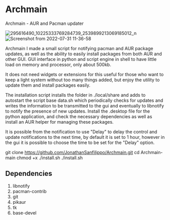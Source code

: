 # Archmain
Archmain - AUR and Pacman updater 

![295616490_10225333769284739_2539899213069185012_n](https://user-images.githubusercontent.com/103053714/182023375-69c64efc-ad34-4a4a-96f8-1a7232e025be.jpg)
![Screenshot from 2022-07-31 11-36-58](https://user-images.githubusercontent.com/103053714/182023382-9a34f3f1-1b44-4fe9-95d7-4dc6f4cf81dc.png)

Archmain
I made a small script for notifying pacman and AUR package updates, as well as the ability to easily install packages from both AUR and other GUI.
GUI interface in python and script engine in shell to have little load on memory and processor, only about 500kb.

It does not need widgets or extensions for this useful for those who want to keep a light system without too many things added, but enjoy the utility to update them and install packages easily.

The installation script installs the folder in ./local/share
and adds to autostart the script base data.sh which periodically checks for updates and writes the information to be transmitted to the gui and eventually to libnotify to notify the presence of new updates. Install the .desktop file for the python application, and check the necessary dependencies as well as install an AUR helper for managing these packages.

It is possible from the notification to use "Delay" to delay the control and update notifications to the next time, by default it is set to 1 hour, however in the gui it is possible to choose the time to be set for the "Delay" option.


git clone https://github.com/JonathanSanfilippo/Archmain.git
cd Archmain-main
chmod +x ./install.sh
./install.sh

## Dependencies
1. libnotify
2. pacman-contrib
3. git
4. pikaur
5. tk
6. base-devel
